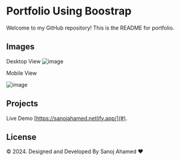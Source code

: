 # Portfolio Using Boostrap

Welcome to my GitHub repository! This is the README for portfolio.

## Images

Desktop View
![image](https://github.com/SanojAhamed/Portfolio-Using-Bootstrap/assets/97176600/cafddf2b-5b4e-4882-a1d9-054bbe19f785)

Mobile View 

![image](https://github.com/SanojAhamed/Portfolio-Using-Bootstrap/assets/97176600/4565b25c-01db-4e7f-a6be-506c979d9ff4)



## Projects
Live Demo [https://sanojahamed.netlify.app/](#).

## License

© 2024. Designed and Developed By Sanoj Ahamed ❤️
